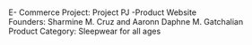 ### 
E- Commerce Project: Project PJ -Product Website<br>
Founders: Sharmine M. Cruz and Aaronn Daphne M. Gatchalian<br>
Product Category: Sleepwear for all ages

<!--
**ProjectPJ/ProjectPJ** is a ✨ _special_ ✨ repository because its `README.md` (this file) appears on your GitHub profile.

Here are some ideas to get you started:

- 🔭 I’m currently working on ...
- 🌱 I’m currently learning ...
- 👯 I’m looking to collaborate on ...
- 🤔 I’m looking for help with ...
- 💬 Ask me about ...
- 📫 How to reach me: ...
- 😄 Pronouns: ...
- ⚡ Fun fact: ...
-->
